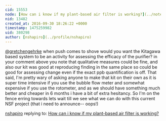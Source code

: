 ```yaml
---
cid: 15553
node: [How can i know if my plant-based air filter is working?](../notes/liz/09-26-2016/how-can-i-know-if-my-plant-based-air-filter-is-working)
nid: 13482
created_at: 2016-09-30 18:26:22 +0000
timestamp: 1475259982
uid: 380298
author: [nshapiro](../profile/nshapiro)
---
```


[@gretchengehrke](/profile/gretchengehrke) when push comes to shove would you want the Kitagawa based system to be an activity for assessing the efficacy of the purifier? in your comment above you note that qualitative measures could be fine, and also our kit was good at reproducing finding in the same place so could be good for assessing change even if the exact ppb quantification is off. That said, I'm pretty wary of asking anyone to make that kit on their own as it is super time intensive if you use the bubble flow meter and somewhat expensive if you use the rotometer, and as we should have something much better and cheaper in 6 months i have a bit of extra hesitancy. So I'm on the fence erring towards lets wait till we see what we can do with this current NSF project (that i need to announce-- oops!)

[nshapiro](../profile/nshapiro) replying to: [How can i know if my plant-based air filter is working?](../notes/liz/09-26-2016/how-can-i-know-if-my-plant-based-air-filter-is-working)

